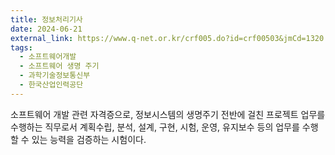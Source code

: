 ```yaml
---
title: 정보처리기사
date: 2024-06-21
external_link: https://www.q-net.or.kr/crf005.do?id=crf00503&jmCd=1320
tags:
  - 소프트웨어개발
  - 소프트웨어 생명 주기
  - 과학기술정보통신부
  - 한국산업인력공단
---
```


소프트웨어 개발 관련 자격증으로, 정보시스템의 생명주기 전반에 걸친 프로젝트 업무를 수행하는 직무로서 계획수립, 분석, 설계, 구현, 시험, 운영, 유지보수 등의 업무를 수행할 수 있는 능력을 검증하는 시험이다.

<!--more-->

